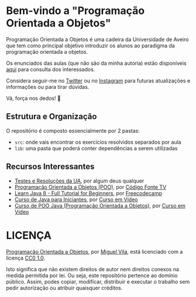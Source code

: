 # Bem-vindo a "Programação Orientada a Objetos"

Programação Orientada a Objetos é uma cadeira da Universidade de Aveiro que tem como principal objetivo introduzir os alunos ao paradigma da programação orientada a objetos.

Os enunciados das aulas (que não são da minha autoria) estão disponíveis [aqui](https://uapt33090-my.sharepoint.com/personal/aleixomatos_ua_pt/_layouts/15/onedrive.aspx?id=%2Fpersonal%2Faleixomatos%5Fua%5Fpt%2FDocuments%2F%40UA%2FAulas%2FPOO%2FPOO%2FeLearning%2FP) para consulta dos interessados.

Considera seguir-me no [Twitter](https://twitter.com/miguelviladev) ou no [Instagram](https://www.instagram.com/miguelviladev/) para futuras atualizações e informações ou para tirar dúvidas.

Vá, força nos dedos! 🚀

## Estrutura e Organização

O repositório é composto essencialmente por 2 pastas:

- `src`: onde vais encontrar os exercícios resolvidos separados por aula 
- `lib`: uma pasta que poderá conter dependências a serem utilizadas

## Recursos Interessantes

- [Testes e Resoluções da UA](https://www.youtube.com/watch?v=iik25wqIuFo), por algum deus qualquer
- [Programação Orientada a Objetos (POO)](https://www.youtube.com/watch?v=QY0Kdg83orY), por [Código Fonte TV](https://www.youtube.com/channel/UCFuIUoyHB12qpYa8Jpxoxow)
- [Learn Java 8 - Full Tutorial for Beginners](https://www.youtube.com/watch?v=grEKMHGYyns), por [Freecodecamp](https://www.freecodecamp.org/)
- [Curso de Java para Iniciantes](https://www.youtube.com/playlist?list=PLHz_AreHm4dkI2ZdjTwZA4mPMxWTfNSpR), por [Curso em Vídeo](https://www.cursoemvideo.com/)
- [Curso de POO Java (Programação Orientada a Objetos)](https://www.youtube.com/playlist?list=PLHz_AreHm4dkqe2aR0tQK74m8SFe-aGsY), por [Curso em Vídeo](https://www.cursoemvideo.com/)

# LICENÇA

[Programação Orientada a Objetos](https://github.com/miguelviladev/programacao-orientada-a-objetos), por [Miguel Vila](https://github.com/miguelviladev), está licenciado com a licença [CC0 1.0](LICENSE).

Isto significa que não existem direitos de autor nem direitos conexos na medida permitida por lei. Ou seja, este repositório pertence ao domínio público. Assim, podes copiar, modificar, distribuir e executar o trabalho sem pedir autorização ou atribuir quaisquer créditos.